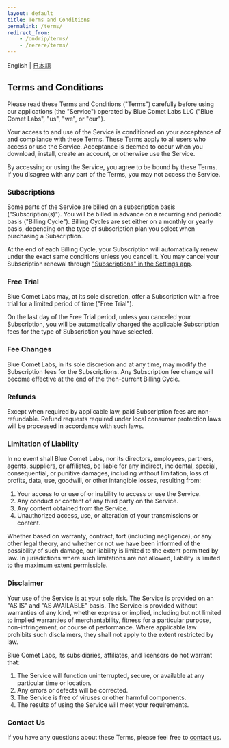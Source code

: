 ```yaml
---
layout: default
title: Terms and Conditions
permalink: /terms/
redirect_from:
    - /ondrip/terms/
    - /rerere/terms/
---
```


<div class="text-right">
    English | <a href="/ja/terms/">日本語</a>
</div>

## Terms and Conditions

Please read these Terms and Conditions ("Terms") carefully before using our applications (the "Service") operated by Blue Comet Labs LLC ("Blue Comet Labs", "us", "we", or "our").

Your access to and use of the Service is conditioned on your acceptance of and compliance with these Terms. These Terms apply to all users who access or use the Service. Acceptance is deemed to occur when you download, install, create an account, or otherwise use the Service.

By accessing or using the Service, you agree to be bound by these Terms. If you disagree with any part of the Terms, you may not access the Service.

### Subscriptions

Some parts of the Service are billed on a subscription basis ("Subscription(s)"). You will be billed in advance on a recurring and periodic basis ("Billing Cycle"). Billing Cycles are set either on a monthly or yearly basis, depending on the type of subscription plan you select when purchasing a Subscription.

At the end of each Billing Cycle, your Subscription will automatically renew under the exact same conditions unless you cancel it. You may cancel your Subscription renewal through ["Subscriptions" in the Settings app](https://apps.apple.com/account/subscriptions).

### Free Trial

Blue Comet Labs may, at its sole discretion, offer a Subscription with a free trial for a limited period of time ("Free Trial").

On the last day of the Free Trial period, unless you canceled your Subscription, you will be automatically charged the applicable Subscription fees for the type of Subscription you have selected.

### Fee Changes

Blue Comet Labs, in its sole discretion and at any time, may modify the Subscription fees for the Subscriptions. Any Subscription fee change will become effective at the end of the then-current Billing Cycle.

### Refunds

Except when required by applicable law, paid Subscription fees are non-refundable. Refund requests required under local consumer protection laws will be processed in accordance with such laws.

### Limitation of Liability

In no event shall Blue Comet Labs, nor its directors, employees, partners, agents, suppliers, or affiliates, be liable for any indirect, incidental, special, consequential, or punitive damages, including without limitation, loss of profits, data, use, goodwill, or other intangible losses, resulting from:

1. Your access to or use of or inability to access or use the Service.
2. Any conduct or content of any third party on the Service.
3. Any content obtained from the Service.
4. Unauthorized access, use, or alteration of your transmissions or content.

Whether based on warranty, contract, tort (including negligence), or any other legal theory, and whether or not we have been informed of the possibility of such damage, our liability is limited to the extent permitted by law. In jurisdictions where such limitations are not allowed, liability is limited to the maximum extent permissible.

### Disclaimer

Your use of the Service is at your sole risk. The Service is provided on an "AS IS" and "AS AVAILABLE" basis. The Service is provided without warranties of any kind, whether express or implied, including but not limited to implied warranties of merchantability, fitness for a particular purpose, non-infringement, or course of performance. Where applicable law prohibits such disclaimers, they shall not apply to the extent restricted by law.

Blue Comet Labs, its subsidiaries, affiliates, and licensors do not warrant that:

1. The Service will function uninterrupted, secure, or available at any particular time or location.
2. Any errors or defects will be corrected.
3. The Service is free of viruses or other harmful components.
4. The results of using the Service will meet your requirements.

### Contact Us

If you have any questions about these Terms, please feel free to [contact us](mailto:contact@bluecometlabs.com).

